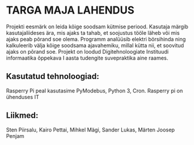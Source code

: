 # TARGA MAJA LAHENDUS

Projekti eesmärk on leida kõige soodsam kütmise periood. Kasutaja märgib kasutajaliideses ära, mis ajaks ta tahab, et soojustus tööle läheb või mis ajaks peab põrand soe olema. Programm analüüsib elektri börsihinda ning kalkuleerib välja kõige soodsama ajavahemiku, millal kütta nii, et soovitud ajaks on põrand soe.
Projekt on loodud Digitehnoloogiate Instituudi informaatika õppekava I aasta tudengite suvepraktika aine raames.

## Kasutatud tehnoloogiad:
Rasperry Pi peal kasutasime PyModebus, Python 3, Cron.
Rasperry pi on ühenduses IT

## Liikmed:
Sten Piirsalu,
Kairo Pettai,
Mihkel Mägi,
Sander Lukas,
Märten Joosep Penjam

